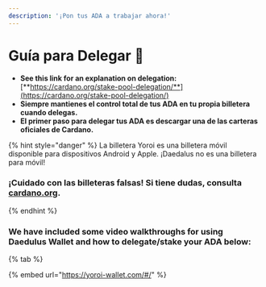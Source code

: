 ```yaml
---
description: '¡Pon tus ADA a trabajar ahora!'
---
```


# Guía para Delegar 🚀

* **See this link for an explanation on delegation:** [**https://cardano.org/stake-pool-delegation/**](https://cardano.org/stake-pool-delegation/)
* **Siempre mantienes el control total de tus ADA en tu propia billetera cuando delegas.**
* **El primer paso para delegar tus ADA es descargar una de las carteras oficiales de Cardano.**

{% hint style="danger" %}
La billetera Yoroi es una billetera móvil disponible para dispositivos Android y Apple. ¡Daedalus no es una billetera para móvil!

### ¡Cuidado con las billeteras falsas! Si tiene dudas, consulta [cardano.org](https://cardano.org/stake-pool-delegation#wallets).
{% endhint %}

### We have included some video walkthroughs for using Daedulus Wallet and how to delegate/stake your ADA below:

{% tab %}

{% embed url="https://yoroi-wallet.com/#/" %}
